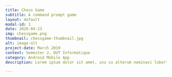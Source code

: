 ```yaml
---
title: Chess Game
subtitle: A command prompt game 
layout: default
modal-id: 1
date: 2020-04-23
img: chessgame.png
thumbnail: chessgame-thumbnail.jpg
alt: image-alt
project-date: March 2019
context: Semester 2, DUT Informatique
category: Android Mobile App
description: Lorem ipsum dolor sit amet, usu cu alterum nominavi lobortis. At duo novum diceret. Tantas apeirian vix et, usu sanctus postulant inciderint ut, populo diceret necessitatibus in vim. Cu eum dicam feugiat noluisse.

---
```

